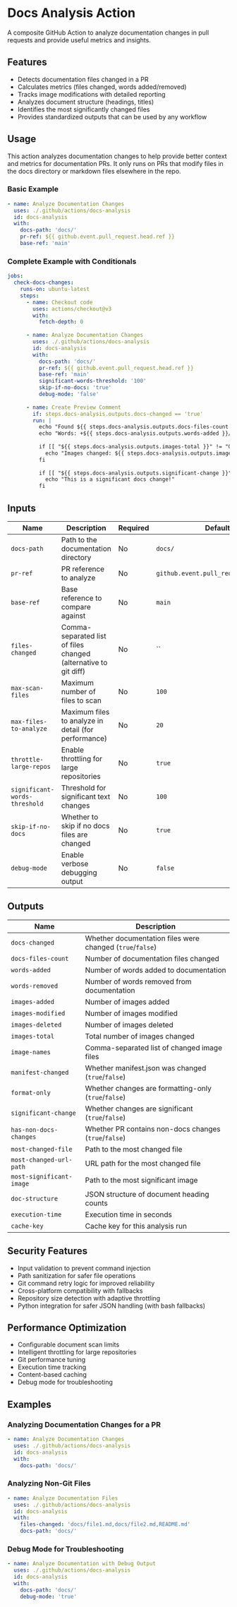 # Docs Analysis Action

A composite GitHub Action to analyze documentation changes in pull requests and provide useful metrics and insights.

## Features

- Detects documentation files changed in a PR
- Calculates metrics (files changed, words added/removed)
- Tracks image modifications with detailed reporting
- Analyzes document structure (headings, titles)
- Identifies the most significantly changed files
- Provides standardized outputs that can be used by any workflow

## Usage

This action analyzes documentation changes to help provide better context and metrics for documentation PRs. 
It only runs on PRs that modify files in the docs directory or markdown files elsewhere in the repo.

### Basic Example

```yaml
- name: Analyze Documentation Changes
  uses: ./.github/actions/docs-analysis
  id: docs-analysis
  with:
    docs-path: 'docs/'
    pr-ref: ${{ github.event.pull_request.head.ref }}
    base-ref: 'main'
```

### Complete Example with Conditionals

```yaml
jobs:
  check-docs-changes:
    runs-on: ubuntu-latest
    steps:
      - name: Checkout code
        uses: actions/checkout@v3
        with:
          fetch-depth: 0
      
      - name: Analyze Documentation Changes
        uses: ./.github/actions/docs-analysis
        id: docs-analysis
        with:
          docs-path: 'docs/'
          pr-ref: ${{ github.event.pull_request.head.ref }}
          base-ref: 'main'
          significant-words-threshold: '100'
          skip-if-no-docs: 'true'
          debug-mode: 'false'
      
      - name: Create Preview Comment
        if: steps.docs-analysis.outputs.docs-changed == 'true'
        run: |
          echo "Found ${{ steps.docs-analysis.outputs.docs-files-count }} changed docs files"
          echo "Words: +${{ steps.docs-analysis.outputs.words-added }}/-${{ steps.docs-analysis.outputs.words-removed }}"
          
          if [[ "${{ steps.docs-analysis.outputs.images-total }}" != "0" ]]; then
            echo "Images changed: ${{ steps.docs-analysis.outputs.images-total }}"
          fi
          
          if [[ "${{ steps.docs-analysis.outputs.significant-change }}" == "true" ]]; then
            echo "This is a significant docs change!"
          fi
```

## Inputs

| Name | Description | Required | Default |
|------|-------------|----------|---------|
| `docs-path` | Path to the documentation directory | No | `docs/` |
| `pr-ref` | PR reference to analyze | No | `github.event.pull_request.head.ref` |
| `base-ref` | Base reference to compare against | No | `main` |
| `files-changed` | Comma-separated list of files changed (alternative to git diff) | No | `` |
| `max-scan-files` | Maximum number of files to scan | No | `100` |
| `max-files-to-analyze` | Maximum files to analyze in detail (for performance) | No | `20` |
| `throttle-large-repos` | Enable throttling for large repositories | No | `true` |
| `significant-words-threshold` | Threshold for significant text changes | No | `100` |
| `skip-if-no-docs` | Whether to skip if no docs files are changed | No | `true` |
| `debug-mode` | Enable verbose debugging output | No | `false` |

## Outputs

| Name | Description |
|------|-------------|
| `docs-changed` | Whether documentation files were changed (`true`/`false`) |
| `docs-files-count` | Number of documentation files changed |
| `words-added` | Number of words added to documentation |
| `words-removed` | Number of words removed from documentation |
| `images-added` | Number of images added |
| `images-modified` | Number of images modified |
| `images-deleted` | Number of images deleted |
| `images-total` | Total number of images changed |
| `image-names` | Comma-separated list of changed image files |
| `manifest-changed` | Whether manifest.json was changed (`true`/`false`) |
| `format-only` | Whether changes are formatting-only (`true`/`false`) |
| `significant-change` | Whether changes are significant (`true`/`false`) |
| `has-non-docs-changes` | Whether PR contains non-docs changes (`true`/`false`) |
| `most-changed-file` | Path to the most changed file |
| `most-changed-url-path` | URL path for the most changed file |
| `most-significant-image` | Path to the most significant image |
| `doc-structure` | JSON structure of document heading counts |
| `execution-time` | Execution time in seconds |
| `cache-key` | Cache key for this analysis run |

## Security Features

- Input validation to prevent command injection
- Path sanitization for safer file operations
- Git command retry logic for improved reliability
- Cross-platform compatibility with fallbacks
- Repository size detection with adaptive throttling
- Python integration for safer JSON handling (with bash fallbacks)

## Performance Optimization

- Configurable document scan limits
- Intelligent throttling for large repositories
- Git performance tuning
- Execution time tracking
- Content-based caching
- Debug mode for troubleshooting

## Examples

### Analyzing Documentation Changes for a PR

```yaml
- name: Analyze Documentation Changes
  uses: ./.github/actions/docs-analysis
  id: docs-analysis
  with:
    docs-path: 'docs/'
```

### Analyzing Non-Git Files

```yaml
- name: Analyze Documentation Files
  uses: ./.github/actions/docs-analysis
  id: docs-analysis
  with:
    files-changed: 'docs/file1.md,docs/file2.md,README.md'
    docs-path: 'docs/'
```

### Debug Mode for Troubleshooting

```yaml
- name: Analyze Documentation with Debug Output
  uses: ./.github/actions/docs-analysis
  id: docs-analysis
  with:
    docs-path: 'docs/'
    debug-mode: 'true'
```